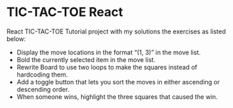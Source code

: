 # TIC-TAC-TOE React

React TIC-TAC-TOE Tutorial project with my solutions the exercises as listed below:

- Display the move locations in the format “(1, 3)” in the move list.
- Bold the currently selected item in the move list.
- Rewrite Board to use two loops to make the squares instead of hardcoding them.
- Add a toggle button that lets you sort the moves in either ascending or descending order.
- When someone wins, highlight the three squares that caused the win.
